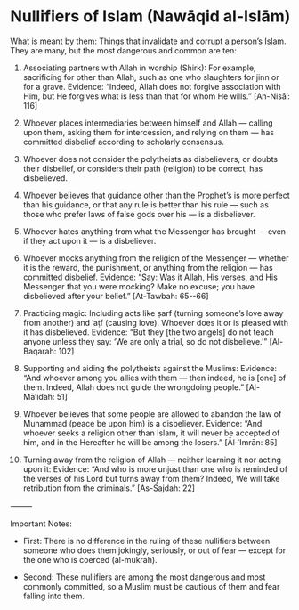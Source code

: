 
# Nullifiers of Islam (Nawāqid al-Islām)

What is meant by them: Things that invalidate and corrupt a person’s Islam. They
are many, but the most dangerous and common are ten:

1. Associating partners with Allah in worship (Shirk): For example, sacrificing
for other than Allah, such as one who slaughters for jinn or for a grave.
Evidence: “Indeed, Allah does not forgive association with Him, but He forgives
what is less than that for whom He wills.” [An-Nisāʾ: 116]

2. Whoever places intermediaries between himself and Allah — calling upon them,
asking them for intercession, and relying on them — has committed disbelief
according to scholarly consensus.

3. Whoever does not consider the polytheists as disbelievers, or doubts their
disbelief, or considers their path (religion) to be correct, has disbelieved.

4. Whoever believes that guidance other than the Prophet’s is more perfect than
his guidance, or that any rule is better than his rule — such as those who
prefer laws of false gods over his — is a disbeliever.

5. Whoever hates anything from what the Messenger has brought — even if they act
upon it — is a disbeliever.

6. Whoever mocks anything from the religion of the Messenger — whether it is the
reward, the punishment, or anything from the religion — has committed disbelief.
Evidence: “Say: Was it Allah, His verses, and His Messenger that you were
mocking? Make no excuse; you have disbelieved after your belief.” [At-Tawbah:
65--66]

7. Practicing magic: Including acts like ṣarf (turning someone’s love away from
another) and ʿaṭf (causing love). Whoever does it or is pleased with it has
disbelieved. Evidence: “But they [the two angels] do not teach anyone unless
they say: ‘We are only a trial, so do not disbelieve.’” [Al-Baqarah: 102]

8. Supporting and aiding the polytheists against the Muslims: Evidence: “And
whoever among you allies with them — then indeed, he is [one] of them. Indeed,
Allah does not guide the wrongdoing people.” [Al-Mā’idah: 51]

9. Whoever believes that some people are allowed to abandon the law of Muhammad
(peace be upon him) is a disbeliever. Evidence: “And whoever seeks a religion
other than Islam, it will never be accepted of him, and in the Hereafter he will
be among the losers.” [Āl-ʿImrān: 85]

10. Turning away from the religion of Allah — neither learning it nor acting
upon it: Evidence: “And who is more unjust than one who is reminded of the
verses of his Lord but turns away from them? Indeed, We will take retribution
from the criminals.” [As-Sajdah: 22]

⸻

Important Notes:

- First: There is no difference in the ruling of these nullifiers between
someone who does them jokingly, seriously, or out of fear — except for the one
who is coerced (al-mukrah).

- Second: These nullifiers are among the most dangerous and most commonly
committed, so a Muslim must be cautious of them and fear falling into them.
